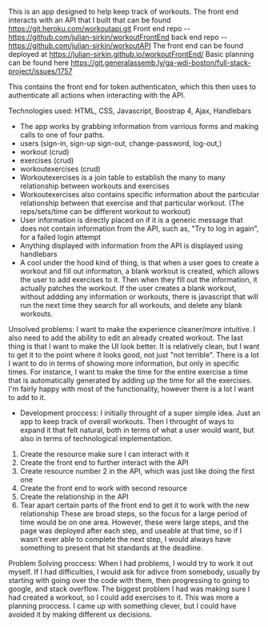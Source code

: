 This is an app designed to help keep track of workouts. The front end interacts with an API that I built that can be found https://git.heroku.com/workoutapi.git
Front end repo -- https://github.com/julian-sirkin/workoutFrontEnd
back end repo -- https://github.com/julian-sirkin/workoutAPI
The front end can be found deployed at https://julian-sirkin.github.io/workoutFrontEnd/
Basic planning can be found here https://git.generalassemb.ly/ga-wdi-boston/full-stack-project/issues/1757

This contains the front end for token authenticaton, which this then uses to authenticate all actions when interacting with the API.

Technologies used:
HTML, CSS, Javascript, Boostrap 4, Ajax, Handlebars

- The app works by grabbing information from varrious forms and making calls to one of four paths.
- users (sign-in, sign-up sign-out, change-password, log-out,)
- workout (crud)
- exercises (crud)
- workoutexercises (crud)
- Workoutexercises is a join table to establish the many to many relationship between workouts and exercises
- Workoutexercises also contains specific information about the particular relationship between that exercise and that particular workout. (The reps/sets/time can be different workout to workout)
- User information is directly placed on if it is a generic message that does not contain information from the API, such as, "Try to log in again", for a failed login attempt
- Anything displayed with information from the API is displayed using handlebars
- A cool under the hood kind of thing, is that when a user goes to create a workout and fill out informaton, a blank workout is created, which allows the user to add exercises to it. Then when they fill out the information, it actually patches the workout. If the user creates a blank workout, without addding any information or workouts, there is javascript that will run the next time they search for all workouts, and delete any blank workouts.

Unsolved problems:
I want to make the experience cleaner/more intuitive. I also need to add the ability to edit an already created workout. The last thing is that I want to make the UI look better. It is relatively clean, but I want to get it to the point where it looks good, not just "not terrible".
There is a lot I want to do in terms of showing more information, but only in specific times. For instance, I want to make the time for the entire exercise a time that is automatically generated by adding up the time for all the exercises.
I'm fairly happy with most of the functionality, however there is a lot I want to add to it.


- Development proccess:
 I initially throught of a super simple idea. Just an app to keep track of overall workouts. Then I throught of ways to expand it that felt natural, both in terms of what a user would want, but also in terms of technological implementation.
 1. Create the resource make sure I can interact with it
 2. Create the front end to further interact with the API
 3. Create resource number 2 in the API, which was just like doing the first one
 4. Create the front end to work with second resource
 5. Create the relationship in the API
 6. Tear apart certain parts of the front end to get it to work with the new relationship
These are broad steps, so the focus for a large period of time would be on one area. However, these were large steps, and the page was deployed after each step, and useable at that time, so if I wasn't ever able to complete the next step, I would always have something to present that hit standards at the deadline.



Problem Solving proccess:
When I had problems, I would try to work it out myself. If I had difficulties, I would ask for adivce from somebody, usually by starting with going over the code with them, then progressing to going to google, and stack overflow.
The biggest problem I had was making sure I had created a workout, so I could add exercises to it. This was more a planning proccess. I came up with something clever, but I could have avoided it by making different ux decisions.
